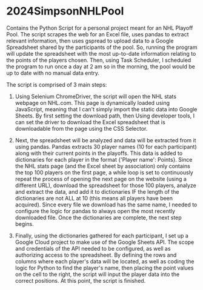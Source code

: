 # 2024SimpsonNHLPool
Contains the Python Script for a personal project meant for an NHL Playoff Pool. The script scrapes the web for an Excel file, uses pandas to extract relevant information, then uses gspread to upload data to a Google Spreadsheet shared
by the participants of the pool. So, running the program will update the spreadsheet with the most up-to-date information relating to the points of the players chosen. Then, using Task Scheduler, I scheduled the program to run once a day at 2 am
so in the morning, the pool would be up to date with no manual data entry. 

The script is comprised of 3 main steps:

1. Using Selenium ChromeDriver, the script will open the NHL stats webpage on NHL.com. This page is dynamically loaded using JavaScript, meaning that I can't simply import the static data into Google Sheets. By first setting the download path,
  then Using developer tools, I can set the driver to download the Excel spreadsheet that is downloadable from the page using the CSS Selector.

2. Next, the spreadsheet will be analyzed and data will be extracted from it using pandas. Pandas extracts 30 player names (10 for each participant) along with their current points in the playoffs. This data is added to dictionaries for each player in the format
   {'Player name': Points}. Since the NHL stats page (and the Excel sheet by association) only contains the top 100 players on the first page, a while loop is set to continuously repeat the process of opening the next page on the website (using a different URL),
   download the spreadsheet for those 100 players, analyze and extract the data, and add it to dictionaries IF the length of the dictionaries are not ALL at 10 (this means all players have been acquired). Since every file we download has the same name, I
   needed to configure the logic for pandas to always open the most recently downloaded file. Once the dictionaries are complete, the next step begins.

4. Finally, using the dictionaries gathered for each participant, I set up a Google Cloud project to make use of the Google Sheets API. The scope and credentials of the API needed to be configured, as well as authorizing access to the spreadsheet.
  By defining the rows and columns where each player's data will be located, as well as coding the logic for Python to find the player's name, then placing the point values on the cell to the right, the script will input the player data into the correct positions.
  At this point, the script is finished.
